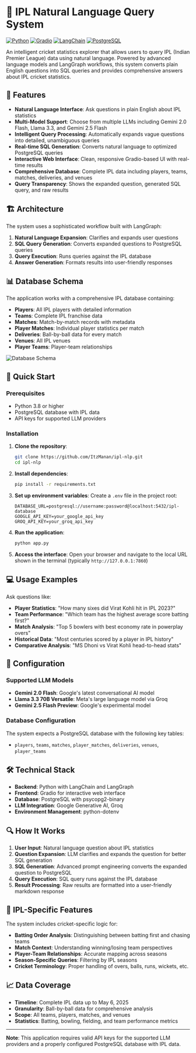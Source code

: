 # 🏏 IPL Natural Language Query System

[![Python](https://img.shields.io/badge/Python-3.8+-blue.svg)](https://www.python.org/downloads/)
[![Gradio](https://img.shields.io/badge/Gradio-5.29.0-orange.svg)](https://gradio.app/)
[![LangChain](https://img.shields.io/badge/LangChain-Latest-green.svg)](https://langchain.com/)
[![PostgreSQL](https://img.shields.io/badge/PostgreSQL-13+-blue.svg)](https://www.postgresql.org/)

An intelligent cricket statistics explorer that allows users to query IPL (Indian Premier League) data using natural language. Powered by advanced language models and LangGraph workflows, this system converts plain English questions into SQL queries and provides comprehensive answers about IPL cricket statistics.

## 🌟 Features

- **Natural Language Interface**: Ask questions in plain English about IPL statistics
- **Multi-Model Support**: Choose from multiple LLMs including Gemini 2.0 Flash, Llama 3.3, and Gemini 2.5 Flash
- **Intelligent Query Processing**: Automatically expands vague questions into detailed, unambiguous queries
- **Real-time SQL Generation**: Converts natural language to optimized PostgreSQL queries
- **Interactive Web Interface**: Clean, responsive Gradio-based UI with real-time results
- **Comprehensive Database**: Complete IPL data including players, teams, matches, deliveries, and venues
- **Query Transparency**: Shows the expanded question, generated SQL query, and raw results

## 🏗️ Architecture

The system uses a sophisticated workflow built with LangGraph:

1. **Natural Language Expansion**: Clarifies and expands user questions
2. **SQL Query Generation**: Converts expanded questions to PostgreSQL queries
3. **Query Execution**: Runs queries against the IPL database
4. **Answer Generation**: Formats results into user-friendly responses

## 📊 Database Schema

The application works with a comprehensive IPL database containing:

- **Players**: All IPL players with detailed information
- **Teams**: Complete IPL franchise data
- **Matches**: Match-by-match records with metadata
- **Player Matches**: Individual player statistics per match
- **Deliveries**: Ball-by-ball data for every match
- **Venues**: All IPL venues
- **Player Teams**: Player-team relationships

![Database Schema](ipl-database-erd.png)

## 🚀 Quick Start

### Prerequisites

- Python 3.8 or higher
- PostgreSQL database with IPL data
- API keys for supported LLM providers

### Installation

1. **Clone the repository**:
   ```bash
   git clone https://github.com/ItzManan/ipl-nlp.git
   cd ipl-nlp
   ```

2. **Install dependencies**:
   ```bash
   pip install -r requirements.txt
   ```

3. **Set up environment variables**:
   Create a `.env` file in the project root:
   ```env
   DATABASE_URL=postgresql://username:password@localhost:5432/ipl-database
   GOOGLE_API_KEY=your_google_api_key
   GROQ_API_KEY=your_groq_api_key
   ```

4. **Run the application**:
   ```bash
   python app.py
   ```

5. **Access the interface**:
   Open your browser and navigate to the local URL shown in the terminal (typically `http://127.0.0.1:7860`)

## 💻 Usage Examples

Ask questions like:

- **Player Statistics**: "How many sixes did Virat Kohli hit in IPL 2023?"
- **Team Performance**: "Which team has the highest average score batting first?"
- **Match Analysis**: "Top 5 bowlers with best economy rate in powerplay overs"
- **Historical Data**: "Most centuries scored by a player in IPL history"
- **Comparative Analysis**: "MS Dhoni vs Virat Kohli head-to-head stats"

## 🔧 Configuration

### Supported LLM Models

- **Gemini 2.0 Flash**: Google's latest conversational AI model
- **Llama 3.3 70B Versatile**: Meta's large language model via Groq
- **Gemini 2.5 Flash Preview**: Google's experimental model

### Database Configuration

The system expects a PostgreSQL database with the following key tables:
- `players`, `teams`, `matches`, `player_matches`, `deliveries`, `venues`, `player_teams`

## 🛠️ Technical Stack

- **Backend**: Python with LangChain and LangGraph
- **Frontend**: Gradio for interactive web interface
- **Database**: PostgreSQL with psycopg2-binary
- **LLM Integration**: Google Generative AI, Groq
- **Environment Management**: python-dotenv

## 🔍 How It Works

1. **User Input**: Natural language question about IPL statistics
2. **Question Expansion**: LLM clarifies and expands the question for better SQL generation
3. **SQL Generation**: Advanced prompt engineering converts the expanded question to PostgreSQL
4. **Query Execution**: SQL query runs against the IPL database
5. **Result Processing**: Raw results are formatted into a user-friendly markdown response

## 🎯 IPL-Specific Features

The system includes cricket-specific logic for:

- **Batting Order Analysis**: Distinguishing between batting first and chasing teams
- **Match Context**: Understanding winning/losing team perspectives
- **Player-Team Relationships**: Accurate mapping across seasons
- **Season-Specific Queries**: Filtering by IPL seasons
- **Cricket Terminology**: Proper handling of overs, balls, runs, wickets, etc.

## 📈 Data Coverage

- **Timeline**: Complete IPL data up to May 6, 2025
- **Granularity**: Ball-by-ball data for comprehensive analysis
- **Scope**: All teams, players, matches, and venues
- **Statistics**: Batting, bowling, fielding, and team performance metrics
---

**Note**: This application requires valid API keys for the supported LLM providers and a properly configured PostgreSQL database with IPL data.